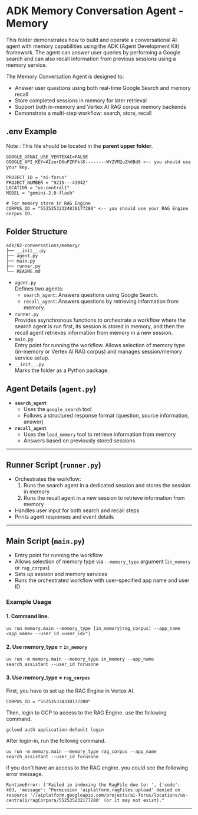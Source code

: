 # ADK Memory Conversation Agent - Memory

This folder demonstrates how to build and operate a conversational AI agent with memory capabilities using the ADK (Agent Development Kit) framework. The agent can answer user queries by performing a Google search and can also recall information from previous sessions using a memory service.

The Memory Conversation Agent is designed to:
- Answer user questions using both real-time Google Search and memory recall
- Store completed sessions in memory for later retrieval
- Support both in-memory and Vertex AI RAG corpus memory backends
- Demonstrate a multi-step workflow: search, store, recall

## .env Example

Note : This file should be located in the **parent upper folder**.

```
GOOGLE_GENAI_USE_VERTEXAI=FALSE
GOOGLE_API_KEY=AIzerD6uPZRFklK--------WYZVM2uZh6Bd8 <-- you should use your key.

PROJECT_ID = "ai-forus"
PROJECT_NUMBER = "9215---43942"
LOCATION = "us-central1"
MODEL = "gemini-2.0-flash"

# For memory store in RAG Engine
CORPUS_ID = "55253532324830177280" <-- you should use your RAG Engine corpus ID.

```

## Folder Structure

```
adk/02-conversations/memory/
├── __init__.py
├── agent.py
├── main.py
├── runner.py
└── README.md
```

- `agent.py`  
  Defines two agents:
  - `search_agent`: Answers questions using Google Search.
  - `recall_agent`: Answers questions by retrieving information from memory.
- `runner.py`  
  Provides asynchronous functions to orchestrate a workflow where the search agent is run first, its session is stored in memory, and then the recall agent retrieves information from memory in a new session.
- `main.py`  
  Entry point for running the workflow. Allows selection of memory type (in-memory or Vertex AI RAG corpus) and manages session/memory service setup.
- `__init__.py`  
  Marks the folder as a Python package.

## Agent Details (`agent.py`)

- **`search_agent`**
  - Uses the `google_search` tool
  - Follows a structured response format (question, source information, answer)
- **`recall_agent`**
  - Uses the `load_memory` tool to retrieve information from memory
  - Answers based on previously stored sessions

---

## Runner Script (`runner.py`)

- Orchestrates the workflow:
  1. Runs the search agent in a dedicated session and stores the session in memory
  2. Runs the recall agent in a new session to retrieve information from memory
- Handles user input for both search and recall steps
- Prints agent responses and event details

---

## Main Script (`main.py`)

- Entry point for running the workflow
- Allows selection of memory type via `--memory_type` argument (`in_memory` or `rag_corpus`)
- Sets up session and memory services
- Runs the orchestrated workflow with user-specified app name and user ID

### Example Usage

#### 1. Command line.
```
uv run memory.main --memory_type [in_memory|rag_corpus] --app_name <app_name> --user_id <user_id>")
```

####  2. Use memory_type = `in_memory`
```
uv run -m memory.main --memory_type in_memory --app_name search_assistant --user_id forusone
```

####  3. Use memory_type = `rag_corpus`

First, you have to set up the RAG Engine in Vertex AI.
```
CORPUS_ID = "552535334330177280"
```
Then, login to GCP to access to the RAG Engine. use the following command.
```
gcloud auth application-default login
```
After login-in, run the followig command. 
```
uv run -m memory.main --memory_type rag_corpus --app_name search_assistant --user_id forusone
```
if you don't have an access to the RAG engine. you could see the following error message.
```
RuntimeError: ('Failed in indexing the RagFile due to: ', {'code': 403, 'message': "Permission 'aiplatform.ragFiles.upload' denied on resource '//aiplatform.googleapis.com/projects/ai-forus/locations/us-central1/ragCorpora/552535232177280' (or it may not exist)."
```

---

